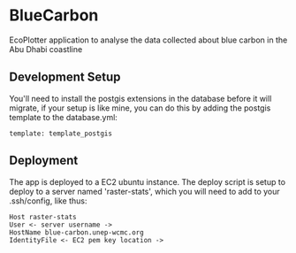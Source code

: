 # BlueCarbon
EcoPlotter application to analyse the data collected about blue carbon in the Abu Dhabi coastline

## Development Setup
You'll need to install the postgis extensions in the database before it will migrate, if your setup is like mine, you can do this by adding the postgis template to the database.yml:

    template: template_postgis

## Deployment
The app is deployed to a EC2 ubuntu instance. The deploy script is setup to deploy to a server named 'raster-stats', which you will need to add to your .ssh/config, like thus:

    Host raster-stats
    User <- server username ->
    HostName blue-carbon.unep-wcmc.org
    IdentityFile <- EC2 pem key location ->
